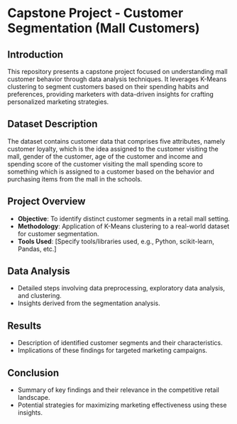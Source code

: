 # Capstone Project - Customer Segmentation (Mall Customers)

## Introduction
This repository presents a capstone project focused on understanding mall customer behavior through data analysis techniques. It leverages K-Means clustering to segment customers based on their spending habits and preferences, providing marketers with data-driven insights for crafting personalized marketing strategies.

## Dataset Description

The dataset contains customer data that comprises five attributes, namely customer loyalty, which is the idea assigned to the customer visiting the mall, gender of the customer, age of the customer and income and spending score of the customer visiting the mall spending score to something which is assigned to a customer based on the behavior and purchasing items from the mall in the schools.

## Project Overview
- **Objective**: To identify distinct customer segments in a retail mall setting.
- **Methodology**: Application of K-Means clustering to a real-world dataset for customer segmentation.
- **Tools Used**: [Specify tools/libraries used, e.g., Python, scikit-learn, Pandas, etc.]

## Data Analysis
- Detailed steps involving data preprocessing, exploratory data analysis, and clustering.
- Insights derived from the segmentation analysis.

## Results
- Description of identified customer segments and their characteristics.
- Implications of these findings for targeted marketing campaigns.

## Conclusion
- Summary of key findings and their relevance in the competitive retail landscape.
- Potential strategies for maximizing marketing effectiveness using these insights.
